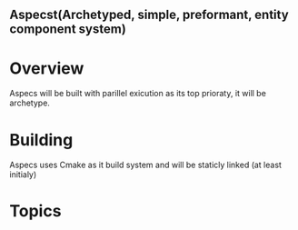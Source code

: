 ## Aspecst(Archetyped, simple, preformant, entity component system)

# Overview
Aspecs will be built with parillel exicution as its top prioraty, it will be archetype.

# Building
Aspecs uses Cmake as it build system and will be staticly linked (at least initialy)

# Topics
